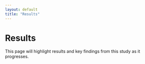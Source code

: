 ```yaml
---
layout: default
title: "Results"
---
```


# Results

This page will highlight results and key findings from this study as it progresses.
